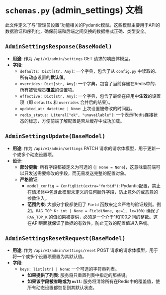 # `schemas.py` (admin_settings) 文档

此文件定义了与“管理员设置”功能相关的Pydantic模型。这些模型主要用于API的数据验证和序列化，确保前端和后端之间交换的数据格式正确、类型安全。

## `AdminSettingsResponse(BaseModel)`
- **用途**: 作为 `/api/v1/admin/settings` GET 请求的响应体模型。
- **字段**:
    - `defaults: Dict[str, Any]`: 一个字典，包含了从 `config.py` 中读取的、所有动态设置的**默认值**。
    - `overrides: Dict[str, Any]`: 一个字典，包含了当前存储在Redis中的、所有被管理员**覆盖**的设置项。
    - `effective: Dict[str, Any]`: 一个字典，包含了最终在应用中**生效**的设置项（即 `defaults` 和 `overrides` 合并后的结果）。
    - `updated_at: datetime | None`: 上次设置被修改的时间戳。
    - `redis_status: Literal["ok", "unavailable"]`: 一个表示Redis连接状态的标志，方便前端了解配置是否从缓存中成功加载。

## `AdminSettingsUpdate(BaseModel)`
- **用途**: 作为 `/api/v1/admin/settings` PATCH 请求的请求体模型，用于更新一个或多个动态设置项。
- **设计**:
    - **部分更新**: 所有字段都被定义为可选的 (`| None = None`)，这意味着前端可以只发送需要修改的字段，而无需发送完整的配置对象。
    - **严格验证**: 
        - `model_config = ConfigDict(extra="forbid")`: Pydantic配置，禁止在请求体中包含此模型未定义的任何额外字段，防止意外的或恶意的参数注入。
        - **范围约束**: 大部分字段都使用了 `Field` 函数来定义严格的验证规则。例如，`RAG_TOP_K: int | None = Field(None, ge=1, le=100)` 确保了 `RAG_TOP_K` 的值如果被提供，必须是一个介于1和100之间的整数。这在API层面就保证了数据的有效性，防止无效的配置值进入系统。

## `AdminSettingsResetRequest(BaseModel)`
- **用途**: 作为 `/api/v1/admin/settings/reset` POST 请求的请求体模型，用于将一个或多个设置项重置为其默认值。
- **字段**:
    - `keys: list[str] | None`: 一个可选的字符串列表。
        - **如果提供了列表**: 服务将只重置列表中指定的那些键。
        - **如果该字段被省略或为 `null`**: 服务将清除所有在Redis中的覆盖值，使所有动态设置都恢复到其默认状态。
